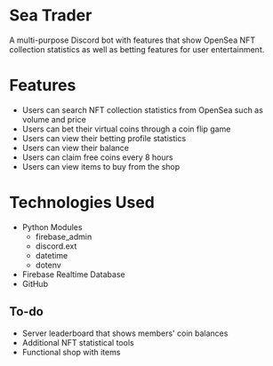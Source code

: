 # Sea Trader

A multi-purpose Discord bot with features that show OpenSea NFT collection statistics
as well as betting features for user entertainment.

# Features

* Users can search NFT collection statistics from OpenSea such as volume and price
* Users can bet their virtual coins through a coin flip game
* Users can view their betting profile statistics
* Users can view their balance
* Users can claim free coins every 8 hours
* Users can view items to buy from the shop

# Technologies Used
* Python Modules
  * firebase_admin
  * discord.ext
  * datetime
  * dotenv
* Firebase Realtime Database
* GitHub

## To-do

* Server leaderboard that shows members' coin balances
* Additional NFT statistical tools
* Functional shop with items

